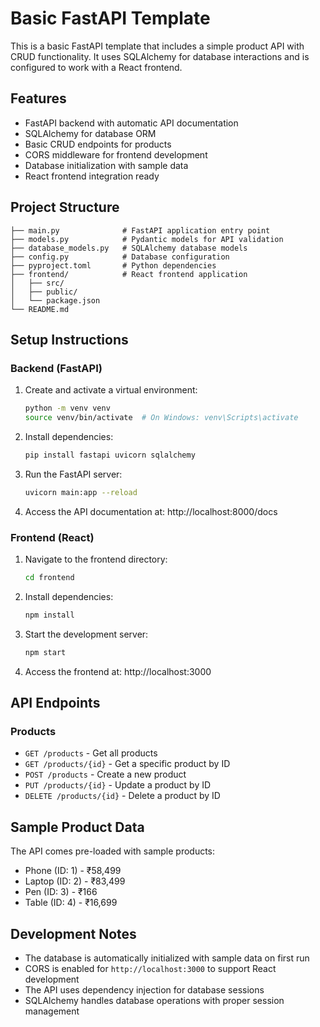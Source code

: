 # Basic FastAPI Template

This is a basic FastAPI template that includes a simple product API with CRUD functionality. It uses SQLAlchemy for database interactions and is configured to work with a React frontend.

## Features

*   FastAPI backend with automatic API documentation
*   SQLAlchemy for database ORM
*   Basic CRUD endpoints for products
*   CORS middleware for frontend development
*   Database initialization with sample data
*   React frontend integration ready

## Project Structure

```
├── main.py              # FastAPI application entry point
├── models.py            # Pydantic models for API validation
├── database_models.py   # SQLAlchemy database models
├── config.py            # Database configuration
├── pyproject.toml       # Python dependencies
├── frontend/            # React frontend application
│   ├── src/
│   ├── public/
│   └── package.json
└── README.md
```

## Setup Instructions

### Backend (FastAPI)

1. Create and activate a virtual environment:
   ```bash
   python -m venv venv
   source venv/bin/activate  # On Windows: venv\Scripts\activate
   ```

2. Install dependencies:
   ```bash
   pip install fastapi uvicorn sqlalchemy
   ```

3. Run the FastAPI server:
   ```bash
   uvicorn main:app --reload
   ```

4. Access the API documentation at: http://localhost:8000/docs

### Frontend (React)

1. Navigate to the frontend directory:
   ```bash
   cd frontend
   ```

2. Install dependencies:
   ```bash
   npm install
   ```

3. Start the development server:
   ```bash
   npm start
   ```

4. Access the frontend at: http://localhost:3000

## API Endpoints

### Products

- `GET /products` - Get all products
- `GET /products/{id}` - Get a specific product by ID
- `POST /products` - Create a new product
- `PUT /products/{id}` - Update a product by ID
- `DELETE /products/{id}` - Delete a product by ID

## Sample Product Data

The API comes pre-loaded with sample products:
- Phone (ID: 1) - ₹58,499
- Laptop (ID: 2) - ₹83,499
- Pen (ID: 3) - ₹166
- Table (ID: 4) - ₹16,699

## Development Notes

- The database is automatically initialized with sample data on first run
- CORS is enabled for `http://localhost:3000` to support React development
- The API uses dependency injection for database sessions
- SQLAlchemy handles database operations with proper session management
